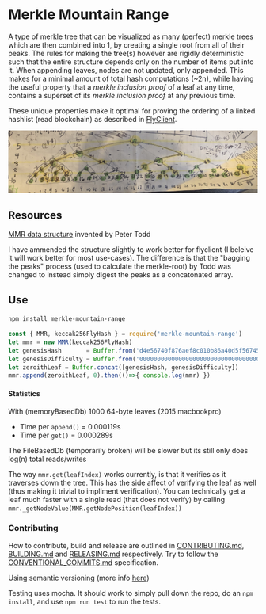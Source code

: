 # Merkle Mountain Range

A type of merkle tree that can be visualized as many (perfect) merkle trees which are then combined into 1, by creating a single root from all of their peaks. The rules for making the tree(s) however are rigidly deterministic such that the entire structure depends only on the number of items put into it. When appending leaves, nodes are not updated, only appended. This makes for a minimal amount of total hash computations (~2n), while having the useful property that a _merkle inclusion proof_ of a leaf at any time, contains a superset of its _merkle inclusion proof_ at any previous time.

These unique properties make it optimal for proving the ordering of a linked hashlist (read blockchain) as described in [FlyClient](https://www.youtube.com/watch?v=BPNs9EVxWrA).


![alt text](img/mmr.jpg "Logo Title Text 1")


## Resources 

[MMR data structure](https://github.com/juinc/tilap/issues/244) invented by Peter Todd

I have ammended the structure slightly to work better for flyclient (I beleive it will work better for most use-cases). The difference is that the "bagging the peaks" process (used to calculate the merkle-root) by Todd was changed to instead simply digest the peaks as a concatonated array.

## Use

```
npm install merkle-mountain-range
```

```javascript
const { MMR, keccak256FlyHash } = require('merkle-mountain-range')
let mmr = new MMR(keccak256FlyHash)
let genesisHash       = Buffer.from('d4e56740f876aef8c010b86a40d5f56745a118d0906a34e69aec8c0db1cb8fa3','hex')
let genesisDifficulty = Buffer.from('0000000000000000000000000000000000000000000000000000000400000000','hex')
let zeroithLeaf = Buffer.concat([genesisHash, genesisDifficulty])
mmr.append(zeroithLeaf, 0).then(()=>{ console.log(mmr) })
```

#### Statistics

With (memoryBasedDb) 1000 64-byte leaves (2015 macbookpro)
 - Time per `append()` =  0.000119s
 - Time per `get()` =  0.000289s

The FileBasedDb (temporarily broken) will be slower but its still only does log(n) total reads/writes

The way `mmr.get(leafIndex)` works currently, is that it verifies as it traverses down the tree. This has the side affect of verifying the leaf as well (thus making it trivial to impliment verification). You can technically get a leaf much faster with a single read (that does not verify) by calling `mmr._getNodeValue(MMR.getNodePosition(leafIndex))`

### Contributing

How to contribute, build and release are outlined in [CONTRIBUTING.md](https://github.com/zmitton/pristine/blob/master/CONTRIBUTING.md), [BUILDING.md](https://github.com/zmitton/pristine/blob/master/BUILDING.md) and [RELEASING.md](https://github.com/zmitton/pristine/blob/master/RELEASING.md) respectively. Try to follow the [CONVENTIONAL_COMMITS.md](https://github.com/zmitton/pristine/blob/master/CONVENTIONAL_COMMITS.md) specification.

Using semantic versioning (more info [here](https://github.com/zmitton/pristine/blob/master/VERSIONING.md))

Testing uses mocha. It should work to simply pull down the repo, do an `npm install`, and use `npm run test` to run the tests.
